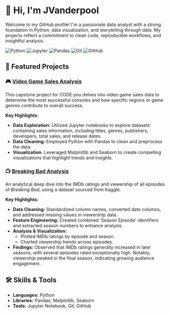 # 👋 Hi, I'm JVanderpool

Welcome to my GitHub profile! I'm a passionate data analyst with a strong foundation in Python, data visualization, and storytelling through data. My projects reflect a commitment to clean code, reproducible workflows, and insightful analysis.


![Python](https://img.shields.io/badge/Python-3776AB?style=for-the-badge&logo=python&logoColor=white)
![Jupyter](https://img.shields.io/badge/Jupyter-F37626?style=for-the-badge&logo=jupyter&logoColor=white)
![Pandas](https://img.shields.io/badge/Pandas-150458?style=for-the-badge&logo=pandas&logoColor=white)
![Git](https://img.shields.io/badge/Git-F05032?style=for-the-badge&logo=git&logoColor=white)
![GitHub](https://img.shields.io/badge/GitHub-181717?style=for-the-badge&logo=github&logoColor=white)



## 📌 Featured Projects

### 🎮 [Video Game Sales Analysis](https://github.com/JVanderpool-repos/vg_sales)

This capstone project for CODE:you delves into video game sales data to determine the most successful consoles and how specific regions or game genres contribute to overall success.

**Key Highlights:**
- **Data Exploration:** Utilized Jupyter notebooks to explore datasets containing sales information, including titles, genres, publishers, developers, total sales, and release dates.
- **Data Cleaning:** Employed Python with Pandas to clean and preprocess the data.
- **Visualization:** Leveraged Matplotlib and Seaborn to create compelling visualizations that highlight trends and insights.

### 📺 [Breaking Bad Analysis](https://github.com/JVanderpool-repos/breaking_bad_analysis)

An analytical deep dive into the IMDb ratings and viewership of all episodes of *Breaking Bad*, using a dataset sourced from Kaggle.

**Key Highlights:**
- **Data Cleaning:** Standardized column names, converted date columns, and addressed missing values in viewership data.
- **Feature Engineering:** Created combined 'Season Episode' identifiers and extracted season numbers to enhance analysis.
- **Analysis & Visualization:**
  - Plotted IMDb ratings by episode and season.
  - Charted viewership trends across episodes.
- **Findings:** Observed that IMDb ratings generally increased in later seasons, with several episodes rated exceptionally high. Notably, viewership peaked in the final season, indicating growing audience engagement.

## 🛠️ Skills & Tools

- **Languages:** Python
- **Libraries:** Pandas, Matplotlib, Seaborn
- **Tools:** Jupyter Notebook, Git, GitHub
